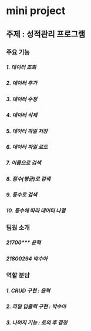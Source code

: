 # mini project
## 주제 : 성적관리 프로그램
### 주요 기능 
##### 1. 데이터 조회
##### 2. 데이터 추가
##### 3. 데이터 수정
##### 4. 데이터 삭제
##### 5. 데이터 파일 저장
##### 6. 데이터 파일 로드
##### 7. 이름으로 검색
##### 8. 점수(평균)로 검색
##### 9. 등수로 검색
##### 10. 등수에 따라 데이터 나열

### 팀원 소개
##### 21700*** 윤혁
##### 21800294 박수아
### 역할 분담
##### 1. CRUD 구현 : 윤혁
##### 2. 파일 입출력 구현 : 박수아
##### 3. 나머지 기능 : 토의 후 결정
